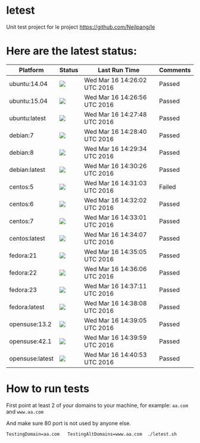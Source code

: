 # letest
Unit test project for le project https://github.com/Neilpang/le



# Here are the latest status:

| Platform | Status| Last Run Time| Comments|
-----------|-------|--------------|---------|
|ubuntu:14.04|![](https://cdn.rawgit.com/Neilpang/letest/master/status/ubuntu-14.04.svg)|Wed Mar 16 14:26:02 UTC 2016| Passed |
|ubuntu:15.04|![](https://cdn.rawgit.com/Neilpang/letest/master/status/ubuntu-15.04.svg)|Wed Mar 16 14:26:56 UTC 2016| Passed |
|ubuntu:latest|![](https://cdn.rawgit.com/Neilpang/letest/master/status/ubuntu-latest.svg)|Wed Mar 16 14:27:48 UTC 2016| Passed |
|debian:7|![](https://cdn.rawgit.com/Neilpang/letest/master/status/debian-7.svg)|Wed Mar 16 14:28:40 UTC 2016| Passed |
|debian:8|![](https://cdn.rawgit.com/Neilpang/letest/master/status/debian-8.svg)|Wed Mar 16 14:29:34 UTC 2016| Passed |
|debian:latest|![](https://cdn.rawgit.com/Neilpang/letest/master/status/debian-latest.svg)|Wed Mar 16 14:30:26 UTC 2016| Passed |
|centos:5|![](https://cdn.rawgit.com/Neilpang/letest/master/status/centos-5.svg)|Wed Mar 16 14:31:03 UTC 2016| Failed |
|centos:6|![](https://cdn.rawgit.com/Neilpang/letest/master/status/centos-6.svg)|Wed Mar 16 14:32:02 UTC 2016| Passed |
|centos:7|![](https://cdn.rawgit.com/Neilpang/letest/master/status/centos-7.svg)|Wed Mar 16 14:33:01 UTC 2016| Passed |
|centos:latest|![](https://cdn.rawgit.com/Neilpang/letest/master/status/centos-latest.svg)|Wed Mar 16 14:34:07 UTC 2016| Passed |
|fedora:21|![](https://cdn.rawgit.com/Neilpang/letest/master/status/fedora-21.svg)|Wed Mar 16 14:35:05 UTC 2016| Passed |
|fedora:22|![](https://cdn.rawgit.com/Neilpang/letest/master/status/fedora-22.svg)|Wed Mar 16 14:36:06 UTC 2016| Passed |
|fedora:23|![](https://cdn.rawgit.com/Neilpang/letest/master/status/fedora-23.svg)|Wed Mar 16 14:37:11 UTC 2016| Passed |
|fedora:latest|![](https://cdn.rawgit.com/Neilpang/letest/master/status/fedora-latest.svg)|Wed Mar 16 14:38:08 UTC 2016| Passed |
|opensuse:13.2|![](https://cdn.rawgit.com/Neilpang/letest/master/status/opensuse-13.2.svg)|Wed Mar 16 14:39:05 UTC 2016| Passed |
|opensuse:42.1|![](https://cdn.rawgit.com/Neilpang/letest/master/status/opensuse-42.1.svg)|Wed Mar 16 14:39:59 UTC 2016| Passed |
|opensuse:latest|![](https://cdn.rawgit.com/Neilpang/letest/master/status/opensuse-latest.svg)|Wed Mar 16 14:40:53 UTC 2016| Passed |
# How to run tests

First point at least 2 of your domains to your machine, 
for example: `aa.com` and `www.aa.com`

And make sure 80 port is not used by anyone else.

```
TestingDomain=aa.com   TestingAltDomains=www.aa.com  ./letest.sh
```
